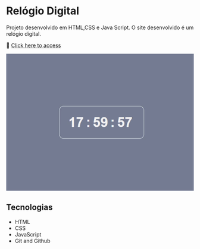 # Relógio Digital

Projeto desenvolvido em HTML,CSS e Java Script. O site desenvolvido é um relógio digital.

🔗 [Click here to access](https://n4ju15.github.io/relogio_digital/)

<div align="center">
<img src="./assets/relogio.gif">
</div>

## Tecnologias

- HTML
- CSS
- JavaScript
- Git and Github

